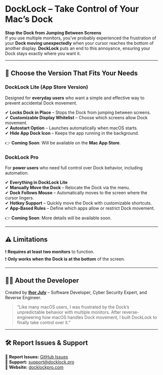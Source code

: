 # DockLock – Take Control of Your Mac’s Dock

**Stop the Dock from Jumping Between Screens**  
If you use multiple monitors, you’ve probably experienced the frustration of your **Dock moving unexpectedly** when your cursor reaches the bottom of another display. **DockLock** puts an end to this annoyance, ensuring your Dock stays exactly where you want it.

---

## 🚀 Choose the Version That Fits Your Needs

### DockLock Lite (App Store Version)  
Designed for **everyday users** who want a simple and effective way to prevent accidental Dock movement.

✔ **Locks Dock in Place** – Stops the Dock from jumping between screens.  
✔ **Customizable Display Whitelist** – Choose which screens allow Dock movement.  
✔ **Autostart Option** – Launches automatically when macOS starts.  
✔ **Hide App Dock Icon** – Keeps the app running in the background.  

👉 **Coming Soon**: Will be available on the **Mac App Store**.

### DockLock Pro  
For **power users** who need full control over Dock behavior, including automation.

✔ **Everything in DockLock Lite**  
✔ **Manually Move the Dock** – Relocate the Dock via the menu.  
✔ **Dock Follows Mouse** – Automatically moves to the screen where the cursor lingers.  
✔ **Hotkey Support** – Quickly move the Dock with customizable shortcuts.  
✔ **App-Based Rules** – Define which apps allow or restrict Dock movement.  

👉 **Coming Soon**: More details will be available soon.

---

## ⚠️ Limitations

❗ **Requires at least two monitors** to function.  
❗ **Only works when the Dock is at the bottom** of the screen.  

---

## 👨‍💻 About the Developer

Created by **[Ihor July](https://github.com/JulyIghor)** – Software Developer, Cyber Security Expert, and Reverse Engineer.

> “Like many macOS users, I was frustrated by the Dock’s unpredictable behavior with multiple monitors. After reverse-engineering how macOS handles Dock movement, I built DockLock to finally take control over it.”

---

## 🛠 Report Issues & Support

🐞 **Report Issues:** [GitHub Issues](https://github.com/JulyIghor/DockLockPro/issues)  
📧 **Support:** [support@docklock.pro](mailto:support@docklock.pro)  
🔗 **Website:** [docklockpro.com](https://docklockpro.com)
